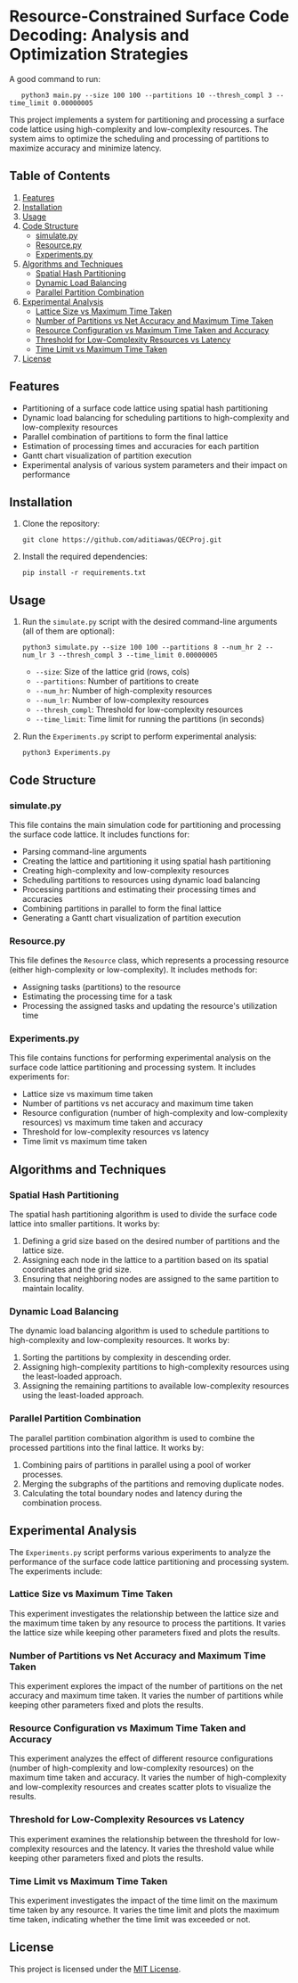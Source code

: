 # Resource-Constrained Surface Code Decoding: Analysis and Optimization Strategies

A good command to run:
```
   python3 main.py --size 100 100 --partitions 10 --thresh_compl 3 --time_limit 0.00000005
```

This project implements a system for partitioning and processing a surface code lattice using high-complexity and low-complexity resources. The system aims to optimize the scheduling and processing of partitions to maximize accuracy and minimize latency.

## Table of Contents

1. [Features](#features)
2. [Installation](#installation)
3. [Usage](#usage)
4. [Code Structure](#code-structure)
   - [simulate.py](#simulate.py)
   - [Resource.py](#resource.py)
   - [Experiments.py](#experiments.py)
5. [Algorithms and Techniques](#algorithms-and-techniques)
   - [Spatial Hash Partitioning](#spatial-hash-partitioning)
   - [Dynamic Load Balancing](#dynamic-load-balancing)
   - [Parallel Partition Combination](#parallel-partition-combination)
6. [Experimental Analysis](#experimental-analysis)
   - [Lattice Size vs Maximum Time Taken](#lattice-size-vs-maximum-time-taken)
   - [Number of Partitions vs Net Accuracy and Maximum Time Taken](#number-of-partitions-vs-net-accuracy-and-maximum-time-taken)
   - [Resource Configuration vs Maximum Time Taken and Accuracy](#resource-configuration-vs-maximum-time-taken-and-accuracy)
   - [Threshold for Low-Complexity Resources vs Latency](#threshold-for-low-complexity-resources-vs-latency)
   - [Time Limit vs Maximum Time Taken](#time-limit-vs-maximum-time-taken)
7. [License](#license)

## Features

- Partitioning of a surface code lattice using spatial hash partitioning
- Dynamic load balancing for scheduling partitions to high-complexity and low-complexity resources
- Parallel combination of partitions to form the final lattice
- Estimation of processing times and accuracies for each partition
- Gantt chart visualization of partition execution
- Experimental analysis of various system parameters and their impact on performance

## Installation

1. Clone the repository:
   ```
   git clone https://github.com/aditiawas/QECProj.git
   ```
2. Install the required dependencies:
   ```
   pip install -r requirements.txt
   ```

## Usage

1. Run the `simulate.py` script with the desired command-line arguments (all of them are optional):
   ```
   python3 simulate.py --size 100 100 --partitions 8 --num_hr 2 --num_lr 3 --thresh_compl 3 --time_limit 0.00000005
   ```
   - `--size`: Size of the lattice grid (rows, cols)
   - `--partitions`: Number of partitions to create
   - `--num_hr`: Number of high-complexity resources
   - `--num_lr`: Number of low-complexity resources
   - `--thresh_compl`: Threshold for low-complexity resources
   - `--time_limit`: Time limit for running the partitions (in seconds)

2. Run the `Experiments.py` script to perform experimental analysis:
   ```
   python3 Experiments.py
   ```

## Code Structure

### simulate.py

This file contains the main simulation code for partitioning and processing the surface code lattice. It includes functions for:
- Parsing command-line arguments
- Creating the lattice and partitioning it using spatial hash partitioning
- Creating high-complexity and low-complexity resources
- Scheduling partitions to resources using dynamic load balancing
- Processing partitions and estimating their processing times and accuracies
- Combining partitions in parallel to form the final lattice
- Generating a Gantt chart visualization of partition execution

### Resource.py

This file defines the `Resource` class, which represents a processing resource (either high-complexity or low-complexity). It includes methods for:
- Assigning tasks (partitions) to the resource
- Estimating the processing time for a task
- Processing the assigned tasks and updating the resource's utilization time

### Experiments.py

This file contains functions for performing experimental analysis on the surface code lattice partitioning and processing system. It includes experiments for:
- Lattice size vs maximum time taken
- Number of partitions vs net accuracy and maximum time taken
- Resource configuration (number of high-complexity and low-complexity resources) vs maximum time taken and accuracy
- Threshold for low-complexity resources vs latency
- Time limit vs maximum time taken

## Algorithms and Techniques

### Spatial Hash Partitioning

The spatial hash partitioning algorithm is used to divide the surface code lattice into smaller partitions. It works by:
1. Defining a grid size based on the desired number of partitions and the lattice size.
2. Assigning each node in the lattice to a partition based on its spatial coordinates and the grid size.
3. Ensuring that neighboring nodes are assigned to the same partition to maintain locality.

### Dynamic Load Balancing

The dynamic load balancing algorithm is used to schedule partitions to high-complexity and low-complexity resources. It works by:
1. Sorting the partitions by complexity in descending order.
2. Assigning high-complexity partitions to high-complexity resources using the least-loaded approach.
3. Assigning the remaining partitions to available low-complexity resources using the least-loaded approach.

### Parallel Partition Combination

The parallel partition combination algorithm is used to combine the processed partitions into the final lattice. It works by:
1. Combining pairs of partitions in parallel using a pool of worker processes.
2. Merging the subgraphs of the partitions and removing duplicate nodes.
3. Calculating the total boundary nodes and latency during the combination process.

## Experimental Analysis

The `Experiments.py` script performs various experiments to analyze the performance of the surface code lattice partitioning and processing system. The experiments include:

### Lattice Size vs Maximum Time Taken

This experiment investigates the relationship between the lattice size and the maximum time taken by any resource to process the partitions. It varies the lattice size while keeping other parameters fixed and plots the results.

### Number of Partitions vs Net Accuracy and Maximum Time Taken

This experiment explores the impact of the number of partitions on the net accuracy and maximum time taken. It varies the number of partitions while keeping other parameters fixed and plots the results.

### Resource Configuration vs Maximum Time Taken and Accuracy

This experiment analyzes the effect of different resource configurations (number of high-complexity and low-complexity resources) on the maximum time taken and accuracy. It varies the number of high-complexity and low-complexity resources and creates scatter plots to visualize the results.

### Threshold for Low-Complexity Resources vs Latency

This experiment examines the relationship between the threshold for low-complexity resources and the latency. It varies the threshold value while keeping other parameters fixed and plots the results.

### Time Limit vs Maximum Time Taken

This experiment investigates the impact of the time limit on the maximum time taken by any resource. It varies the time limit and plots the maximum time taken, indicating whether the time limit was exceeded or not.

## License

This project is licensed under the [MIT License](LICENSE).